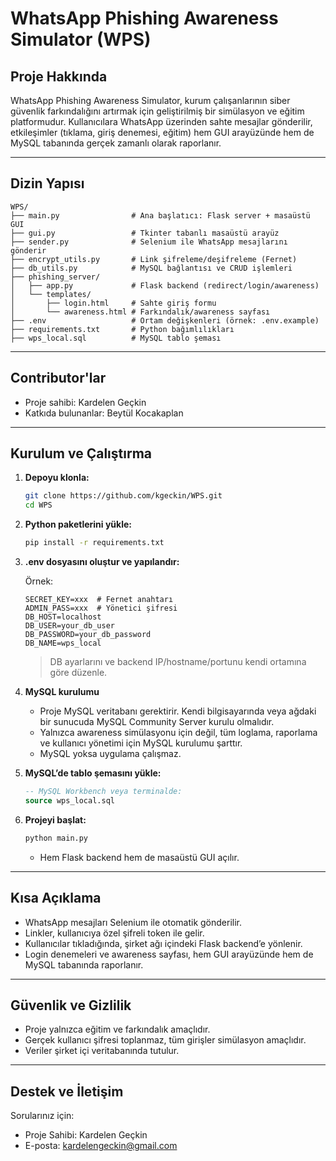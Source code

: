 # WhatsApp Phishing Awareness Simulator (WPS)

## Proje Hakkında

WhatsApp Phishing Awareness Simulator, kurum çalışanlarının siber güvenlik farkındalığını artırmak için geliştirilmiş bir simülasyon ve eğitim platformudur. Kullanıcılara WhatsApp üzerinden sahte mesajlar gönderilir, etkileşimler (tıklama, giriş denemesi, eğitim) hem GUI arayüzünde hem de MySQL tabanında gerçek zamanlı olarak raporlanır.

---

## Dizin Yapısı

```
WPS/
├── main.py                # Ana başlatıcı: Flask server + masaüstü GUI
├── gui.py                 # Tkinter tabanlı masaüstü arayüz
├── sender.py              # Selenium ile WhatsApp mesajlarını gönderir
├── encrypt_utils.py       # Link şifreleme/deşifreleme (Fernet)
├── db_utils.py            # MySQL bağlantısı ve CRUD işlemleri
├── phishing_server/
│   ├── app.py             # Flask backend (redirect/login/awareness)
│   └── templates/
│       ├── login.html     # Sahte giriş formu
│       └── awareness.html # Farkındalık/awareness sayfası
├── .env                   # Ortam değişkenleri (örnek: .env.example)
├── requirements.txt       # Python bağımlılıkları
├── wps_local.sql          # MySQL tablo şeması
```

---

## Contributor'lar

* Proje sahibi: Kardelen Geçkin
* Katkıda bulunanlar: Beytül Kocakaplan

---

## Kurulum ve Çalıştırma

1. **Depoyu klonla:**

   ```bash
   git clone https://github.com/kgeckin/WPS.git
   cd WPS
   ```

2. **Python paketlerini yükle:**

   ```bash
   pip install -r requirements.txt
   ```

3. **.env dosyasını oluştur ve yapılandır:**

   Örnek:

   ```env
   SECRET_KEY=xxx  # Fernet anahtarı
   ADMIN_PASS=xxx  # Yönetici şifresi
   DB_HOST=localhost
   DB_USER=your_db_user
   DB_PASSWORD=your_db_password
   DB_NAME=wps_local
   ```

   > DB ayarlarını ve backend IP/hostname/portunu kendi ortamına göre düzenle.

4. **MySQL kurulumu**

   * Proje MySQL veritabanı gerektirir. Kendi bilgisayarında veya ağdaki bir sunucuda MySQL Community Server kurulu olmalıdır.
   * Yalnızca awareness simülasyonu için değil, tüm loglama, raporlama ve kullanıcı yönetimi için MySQL kurulumu şarttır.
   * MySQL yoksa uygulama çalışmaz.

5. **MySQL’de tablo şemasını yükle:**

   ```sql
   -- MySQL Workbench veya terminalde:
   source wps_local.sql
   ```

6. **Projeyi başlat:**

   ```bash
   python main.py
   ```

   * Hem Flask backend hem de masaüstü GUI açılır.

---

## Kısa Açıklama

* WhatsApp mesajları Selenium ile otomatik gönderilir.
* Linkler, kullanıcıya özel şifreli token ile gelir.
* Kullanıcılar tıkladığında, şirket ağı içindeki Flask backend’e yönlenir.
* Login denemeleri ve awareness sayfası, hem GUI arayüzünde hem de MySQL tabanında raporlanır.

---

## Güvenlik ve Gizlilik

* Proje yalnızca eğitim ve farkındalık amaçlıdır.
* Gerçek kullanıcı şifresi toplanmaz, tüm girişler simülasyon amaçlıdır.
* Veriler şirket içi veritabanında tutulur.

---

## Destek ve İletişim

Sorularınız için:

* Proje Sahibi: Kardelen Geçkin
* E-posta: kardelengeckin@gmail.com
